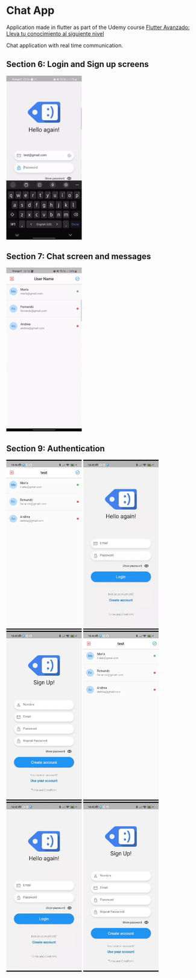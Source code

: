 # Chat App

Application made in flutter as part of the Udemy course [Flutter Avanzado: Lleva tu conocimiento al siguiente nivel](https://www.udemy.com/course/flutter-avanzado-fernando-herrera/)

Chat application with real time communication.

## Section 6: Login and Sign up screens

<img src="https://github.com/IvanLpJc/Flutter-ChatApp/blob/main/demos/demo-v1.gif" width=200px>

## Section 7: Chat screen and messages

<img src="https://github.com/IvanLpJc/Flutter-ChatApp/blob/main/demos/demo-v2.gif" width=200px>

## Section 9: Authentication

<img src="demos\demo-loading.gif" width=200px>
<img src="https://github.com/IvanLpJc/Flutter-ChatApp/blob/main/demos/demo-login.gif" width=200px>
<img src="https://github.com/IvanLpJc/Flutter-ChatApp/blob/main/demos/demo-signup.gif" width=200px>

<img src="https://github.com/IvanLpJc/Flutter-ChatApp/blob/main/demos/demo-loading.gif" width=200px>
<img src="https://github.com/IvanLpJc/Flutter-ChatApp/blob/main/demos/demo-login.gif" width=200px>
<img src="https://github.com/IvanLpJc/Flutter-ChatApp/blob/main/demos/demo-signup.gif" width=200px>
